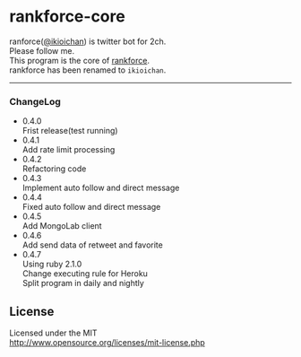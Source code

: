 # rankforce-core
ranforce([@ikioichan](https://twitter.com/ikioichan)) is twitter bot for 2ch.  
Please follow me.  
This program is the core of [rankforce](https://twitter.com/ikioichan).  
rankforce has been renamed to `ikioichan`.
***

### ChangeLog
* 0.4.0  
  Frist release(test running)
* 0.4.1  
Add rate limit processing
* 0.4.2  
Refactoring code
* 0.4.3  
Implement auto follow and direct message
* 0.4.4  
Fixed auto follow and direct message
* 0.4.5  
Add MongoLab client
* 0.4.6  
Add send data of retweet and favorite
* 0.4.7  
Using ruby 2.1.0  
Change executing rule for Heroku  
Split program in daily and nightly

## License
Licensed under the MIT  
http://www.opensource.org/licenses/mit-license.php
